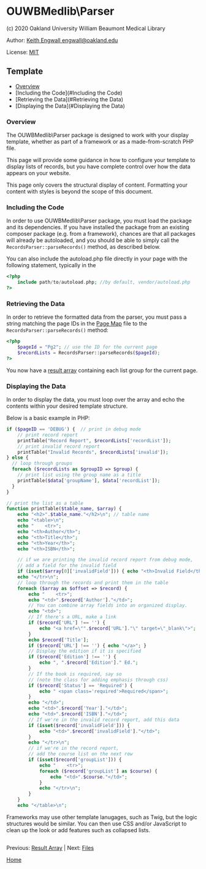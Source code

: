 # OUWBMedlib\Parser
(c) 2020 Oakland University William Beaumont Medical Library

Author: [Keith Engwall <engwall@oakland.edu>](mailto:engwall@oakland.edu)

License: [MIT](https://opensource.org/licenses/MIT)

## Template
* [Overview](#Overview)
* [Including the Code](#Including the Code)
* [Retrieving the Data](#Retrieving the Data)
* [Displaying the Data](#Displaying the Data)

### Overview
The OUWBMedlib\Parser package is designed to work with
your display template, whether as part of a framework or
as a made-from-scratch PHP file.

This page will provide some guidance in how to configure your
template to display lists of records, but you have complete
control over how the data appears on your website.

This page only covers the structural display of content.  Formatting
your content with styles is beyond the scope of this document.

### Including the Code
In order to use OUWBMedlib\Parser package, you must load the package 
and its dependencies. If you have installed the package from an existing
composer package (e.g. from a framework), chances are that all packages
will already be autoloaded, and you should be able to simply call the 
`RecordsParser::parseRecords()` method, as described below.

You can also include the autoload.php file directly in your page with
the following statement, typically in the <head>

```php
<?php
    include path/to/autoload.php; //by default, vendor/autoload.php
?>
``` 

### Retrieving the Data

In order to retrieve the formatted data from the parser, you must
pass a string matching the page IDs in the [Page Map](PageMap.md)
file to the `RecordsParser::parseRecords()` method:

```php
<?php
    $pageId = "Pg2"; // use the ID for the current page
    $recordLists = RecordsParser::parseRecords($pageId);
?>
```

You now have a [result array](ResultArray.md) containing each list group
for the current page.

### Displaying the Data

In order to display the data, you must loop over the array and 
echo the contents within your desired template structure.

Below is a basic example in PHP:

```php
if ($pageID == 'DEBUG') {  // print in debug mode
    // print record report
    printTable("Record Report", $recordLists['recordList']);
    // print invalid record report
    printTable("Invalid Records", $recordLists['invalid']);
} else {
  // loop through groups
  foreach ($recordLists as $groupID => $group) {
    // print list using the group name as a title
    printTable($data['groupName'], $data['recordList']);
  }
}

// print the list as a table
function printTable($table_name, $array) {
    echo "<h2>".$table_name."</h2>\n"; // table name
    echo "<table>\n";
    echo "    <tr>";
    echo "<th>Author</th>";
    echo "<th>Title</th>";
    echo "<th>Year</th>";
    echo "<th>ISBN</th>";

    // if we are printing the invalid record report from debug mode, 
    // add a field for the invalid field
    if (isset($array[0]['invalidField'])) { echo "<th>Invalid Field</th>"; }
    echo "</tr>\n";
    // loop through the records and print them in the table
    foreach ($array as $offset => $record) {
        echo "    <tr>";
        echo "<td>".$record['Author']."</td>";
        // You can combine array fields into an organized display.
        echo "<td>";
        // If there's a URL, make a link
        if ($record['URL'] !== '') {
            echo "<a href=\"".$record['URL']."\" target=\"_blank\">";
        }
        echo $record['Title'];
        if ($record['URL'] !== '') { echo "</a>"; }
        // Display the edition if it is specified
        if ($record['Edition'] !== '') {
            echo ", ".$record['Edition']." Ed.";
        }
        // If the book is required, say so 
        // (note the class for adding emphasis through css)
        if ($record['Status'] == 'Required') {
            echo " <span class='required'>Required</span>";
        }
        echo "</td>";
        echo "<td>".$record['Year']."</td>";
        echo "<td>".$record['ISBN']."</td>";
        // If we're in the invalid record report, add this data
        if (isset($record['invalidField'])) { 
            echo "<td>".$record['invalidField']."</td>";
        }
        echo "</tr>\n";
        // if we're in the record report, 
        // add the course list on the next row
        if (isset($record['groupList'])) {
            echo "    <tr>";
            foreach ($record['groupList'] as $course) {
                echo "<td>".$course."</td>";
            }
            echo "</tr>\n";
        } 
    }
    echo "</table>\n";
```
Frameworks may use other template lanugages, such as Twig, but
the logic structures would be similar.  You can then use CSS and/or 
JavaScript to clean up the look or add features such as collapsed lists.

##
Previous: [Result Array](ResultArray.md) | Next: [Files](Files.md)

[Home](../README.md)